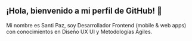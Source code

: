## ¡Hola, bienvenido a mi perfil de GitHub! 👋

Mi nombre es Santi Paz, soy Desarrollador Frontend (mobile & web apps) con conocimientos en Diseño UX UI y Metodologías Ágiles.

<!--

🔭 React Native | ReactJS | HTML5 | CSS3 | JavaScript | Figma | Jira

📍 Colegiales, Buenos Aires, Argentina 

💬 santiagom.paz@gmail.com | +54 9 11 5487 6452

-->
